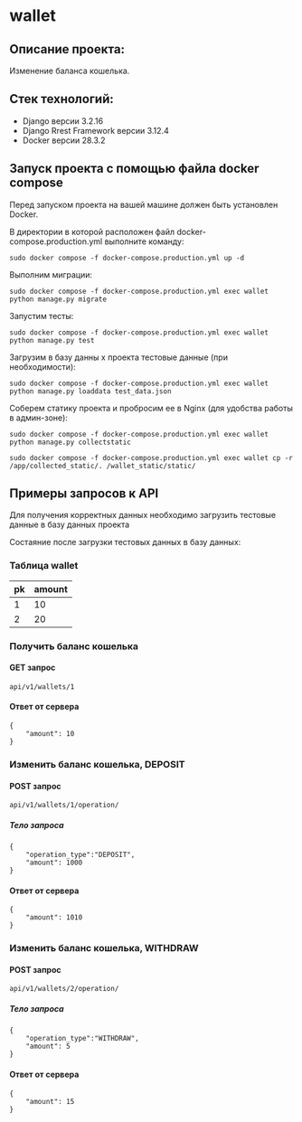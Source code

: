 # wallet
## Описание проекта:
Изменение баланса кошелька.

## Стек технологий:

- Django версии 3.2.16
- Django Rrest Framework версии 3.12.4
- Docker версии 28.3.2

## Запуск проекта с помощью файла docker compose

Перед запуском проекта на вашей машине должен быть установлен Docker.

В директории в которой расположен файл docker-compose.production.yml
выполните команду:

```sudo docker compose -f docker-compose.production.yml up -d```

Выполним миграции:

```sudo docker compose -f docker-compose.production.yml exec wallet python manage.py migrate```

Запустим тесты:

```sudo docker compose -f docker-compose.production.yml exec wallet python manage.py test```

Загрузим в базу данны   х проекта тестовые данные (при необходимости):

```sudo docker compose -f docker-compose.production.yml exec wallet python manage.py loaddata test_data.json```

Соберем статику проекта и пробросим ее в Nginx (для удобства работы в админ-зоне):

```sudo docker compose -f docker-compose.production.yml exec wallet python manage.py collectstatic```

```sudo docker compose -f docker-compose.production.yml exec wallet cp -r /app/collected_static/. /wallet_static/static/```

## Примеры запросов к API
Для получения корректных данных необходимо загрузить тестовые данные в базу данных проекта

Состаяние после загрузки тестовых данных в базу данных:

### Таблица wallet

|pk|amount
|--|------
|1 |10    
|2 |20    

### Получить баланс кошелька
#### GET запрос
```
api/v1/wallets/1
```
#### Ответ от сервера
```
{
    "amount": 10
}
```

### Изменить баланс кошелька, DEPOSIT
#### POST запрос
```
api/v1/wallets/1/operation/
```
##### Тело запроса
```
{
    "operation_type":"DEPOSIT",
    "amount": 1000
}
```
#### Ответ от сервера
```
{
    "amount": 1010
}
```
### Изменить баланс кошелька, WITHDRAW
#### POST запрос
```
api/v1/wallets/2/operation/
```
##### Тело запроса
```
{
    "operation_type":"WITHDRAW",
    "amount": 5
}
```
#### Ответ от сервера
```
{
    "amount": 15
}
```